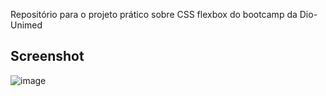 Repositório para o projeto prático sobre CSS flexbox do bootcamp da Dio-Unimed

## Screenshot
![image](https://user-images.githubusercontent.com/97969692/172944603-11f65b88-87a2-46e3-b3d0-ad1f82111549.png)
